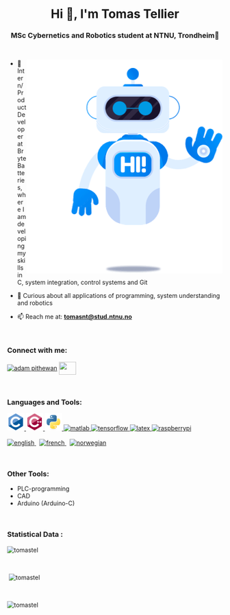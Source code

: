<h1 align="center">Hi 👋, I'm Tomas Tellier</h1>
<h3 align="center">MSc Cybernetics and Robotics student at NTNU, Trondheim🌟</h3>

<br>
<p><img align="right" src="https://github.com/tomastel/tomastel/blob/main/hi-robot.gif" /></p>

- 🌱 Intern/Product Developer at Bryte Batteries, where I am developing my skills in C, system integration, control systems and Git

- 🤔 Curious about all applications of programming, system understanding and robotics

- 📫 Reach me at: **tomasnt@stud.ntnu.no**
<br>

<h3 align="left">Connect with me:</h3>
<p align="left">
  <a href="https://www.linkedin.com/in/tomas-tellier/" target="blank"><img align="center"
      src="https://raw.githubusercontent.com/rahuldkjain/github-profile-readme-generator/master/src/images/icons/Social/linked-in-alt.svg"
      alt="adam pithewan" height="30" width="40" /></a>
  <a href="https://instagram.com/tomtel/" target="blank"><img align="center"
      src="https://raw.githubusercontent.com/rahuldkjain/github-profile-readme-generator/master/src/images/icons/Social/instagram.svg"
      alt="" height="30" width="40" /></a>
</p>
<br>

<h3 align="left">Languages and Tools:</h3>
<p align="left"> 
  <a href="https://www.cprogramming.com/" target="_blank"
    rel="noreferrer"> <img src="https://raw.githubusercontent.com/devicons/devicon/master/icons/c/c-original.svg"
      alt="c" width="40" height="40" /> </a>
  <a href="https://www.w3schools.com/cpp/" target="_blank" rel="noreferrer">
    <img src="https://raw.githubusercontent.com/devicons/devicon/master/icons/cplusplus/cplusplus-original.svg"
      alt="cplusplus" width="40" height="40" /> </a> 
  <a href="https://www.python.org" target="_blank" rel="noreferrer">
    <img src="https://raw.githubusercontent.com/devicons/devicon/master/icons/python/python-original.svg"
         alt="python" width="40" height="40" /> </a> 
  <a href="https://www.mathworks.com/products/matlab.html" target="_blank" rel="noreferrer">
    <img src="https://upload.wikimedia.org/wikipedia/commons/2/21/Matlab_Logo.png"
         alt="matlab" width="40" height="40" /> </a> 
  <a href="https://www.tensorflow.org/">
    <img src="https://upload.wikimedia.org/wikipedia/commons/2/2d/Tensorflow_logo.svg"
         alt="tensorflow" width="40" height="40" /> </a>
  <a href="https://www.latex-project.org/">
    <img src="https://brandslogos.com/wp-content/uploads/images/large/latex-logo-vector.svg"
         alt="latex" width="40" height="40" /> </a>
  <a href="https://www.raspberrypi.org/">
    <img src="https://elinux.org/images/c/cb/Raspberry_Pi_Logo.svg"
         alt="raspberrypi" width="40" height="40" /> </a>
  <br>
  <br>
  <a href="https://en.wikipedia.org/wiki/English_language">
    <img src="https://upload.wikimedia.org/wikipedia/commons/d/d6/Square_Flag_of_the_United_Kingdom.svg"
         alt="english" width="45" height="45" /> </a> &nbsp;
  <a href="https://en.wikipedia.org/wiki/French_language">
    <img src="https://upload.wikimedia.org/wikipedia/commons/2/27/Flag_colors_of_France_-Template.svg"
         alt="french" width="45" height="45" /> </a> &nbsp;
  <a href="https://en.wikipedia.org/wiki/Norwegian_language">
    <img src="https://upload.wikimedia.org/wikipedia/commons/1/16/Naval_Jack_of_Norway.svg"
         alt="norwegian" width="45" height="45" /> </a>
 
  </p>
<br>

<h3 align="left">Other Tools:</h3>
<p align="left">
  <ul>
    <li>PLC-programming</li>
    <li>CAD</li>
    <li>Arduino (Arduino-C)</li>
  </ul>
</p>
<br>

<h3>Statistical Data :</h3>
<p><img align="center"
    src="https://github-readme-stats.vercel.app/api/top-langs?username=tomastel&show_icons=true&locale=en&bg_color=0d1117&text_color=ffffff&layout=compact"
    alt="tomastel" 
    bg_color=#808080/></p>

<br>

<p>&nbsp;<img align="center" src="https://github-readme-stats.vercel.app/api?username=tomastel&show_icons=true&locale=en&bg_color=0d1117&text_color=ffffff&repo=convoychat"
    alt="tomastel" /></p>

<br>

<p><img align="center" src="https://github-readme-streak-stats.herokuapp.com/?user=tomastel&theme=dark&background=0d1117&date_format=M%20j%5B%2C%20Y%5D" alt="tomastel" /></p>
